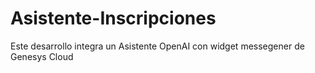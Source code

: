 # Asistente-Inscripciones
Este desarrollo integra un Asistente OpenAI con widget messegener de Genesys Cloud
